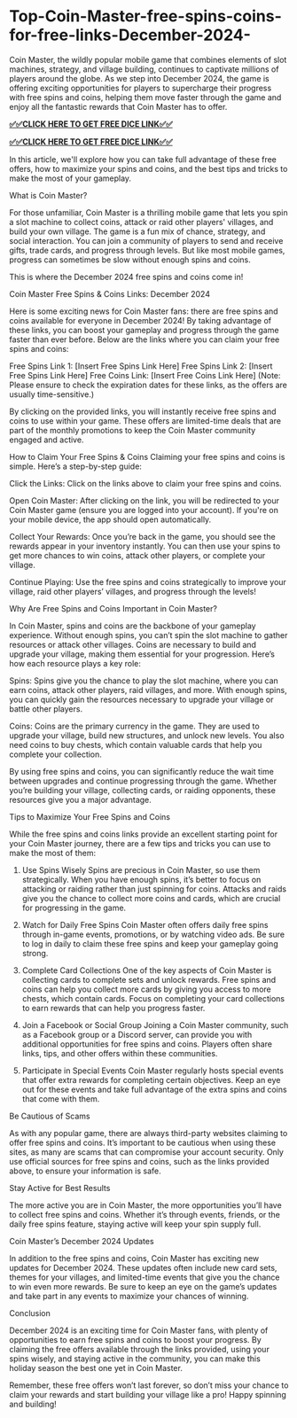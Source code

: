 # Top-Coin-Master-free-spins-coins-for-free-links-December-2024-
Coin Master, the wildly popular mobile game that combines elements of slot machines, strategy, and village building, continues to captivate millions of players around the globe. As we step into December 2024, the game is offering exciting opportunities for players to supercharge their progress with free spins and coins, helping them move faster through the game and enjoy all the fantastic rewards that Coin Master has to offer.

**[✅✅CLICK HERE TO GET FREE DICE LINK✅✅](https://ali2jack.xyz/coin-master)**

**[✅✅CLICK HERE TO GET FREE DICE LINK✅✅](https://ali2jack.xyz/coin-master)**

In this article, we'll explore how you can take full advantage of these free offers, how to maximize your spins and coins, and the best tips and tricks to make the most of your gameplay.

What is Coin Master?

For those unfamiliar, Coin Master is a thrilling mobile game that lets you spin a slot machine to collect coins, attack or raid other players' villages, and build your own village. The game is a fun mix of chance, strategy, and social interaction. You can join a community of players to send and receive gifts, trade cards, and progress through levels. But like most mobile games, progress can sometimes be slow without enough spins and coins.

This is where the December 2024 free spins and coins come in!

Coin Master Free Spins & Coins Links: December 2024

Here is some exciting news for Coin Master fans: there are free spins and coins available for everyone in December 2024! By taking advantage of these links, you can boost your gameplay and progress through the game faster than ever before. Below are the links where you can claim your free spins and coins:

Free Spins Link 1: [Insert Free Spins Link Here]
Free Spins Link 2: [Insert Free Spins Link Here]
Free Coins Link: [Insert Free Coins Link Here]
(Note: Please ensure to check the expiration dates for these links, as the offers are usually time-sensitive.)

By clicking on the provided links, you will instantly receive free spins and coins to use within your game. These offers are limited-time deals that are part of the monthly promotions to keep the Coin Master community engaged and active.

How to Claim Your Free Spins & Coins
Claiming your free spins and coins is simple. Here’s a step-by-step guide:

Click the Links: Click on the links above to claim your free spins and coins.

Open Coin Master: After clicking on the link, you will be redirected to your Coin Master game (ensure you are logged into your account). If you're on your mobile device, the app should open automatically.

Collect Your Rewards: Once you’re back in the game, you should see the rewards appear in your inventory instantly. You can then use your spins to get more chances to win coins, attack other players, or complete your village.

Continue Playing: Use the free spins and coins strategically to improve your village, raid other players’ villages, and progress through the levels!

Why Are Free Spins and Coins Important in Coin Master?

In Coin Master, spins and coins are the backbone of your gameplay experience. Without enough spins, you can’t spin the slot machine to gather resources or attack other villages. Coins are necessary to build and upgrade your village, making them essential for your progression. Here’s how each resource plays a key role:

Spins: Spins give you the chance to play the slot machine, where you can earn coins, attack other players, raid villages, and more. With enough spins, you can quickly gain the resources necessary to upgrade your village or battle other players.

Coins: Coins are the primary currency in the game. They are used to upgrade your village, build new structures, and unlock new levels. You also need coins to buy chests, which contain valuable cards that help you complete your collection.

By using free spins and coins, you can significantly reduce the wait time between upgrades and continue progressing through the game. Whether you’re building your village, collecting cards, or raiding opponents, these resources give you a major advantage.

Tips to Maximize Your Free Spins and Coins

While the free spins and coins links provide an excellent starting point for your Coin Master journey, there are a few tips and tricks you can use to make the most of them:

1. Use Spins Wisely
Spins are precious in Coin Master, so use them strategically. When you have enough spins, it’s better to focus on attacking or raiding rather than just spinning for coins. Attacks and raids give you the chance to collect more coins and cards, which are crucial for progressing in the game.

2. Watch for Daily Free Spins
Coin Master often offers daily free spins through in-game events, promotions, or by watching video ads. Be sure to log in daily to claim these free spins and keep your gameplay going strong.

3. Complete Card Collections
One of the key aspects of Coin Master is collecting cards to complete sets and unlock rewards. Free spins and coins can help you collect more cards by giving you access to more chests, which contain cards. Focus on completing your card collections to earn rewards that can help you progress faster.

4. Join a Facebook or Social Group
Joining a Coin Master community, such as a Facebook group or a Discord server, can provide you with additional opportunities for free spins and coins. Players often share links, tips, and other offers within these communities.

5. Participate in Special Events
Coin Master regularly hosts special events that offer extra rewards for completing certain objectives. Keep an eye out for these events and take full advantage of the extra spins and coins that come with them.

Be Cautious of Scams

As with any popular game, there are always third-party websites claiming to offer free spins and coins. It’s important to be cautious when using these sites, as many are scams that can compromise your account security. Only use official sources for free spins and coins, such as the links provided above, to ensure your information is safe.

Stay Active for Best Results

The more active you are in Coin Master, the more opportunities you’ll have to collect free spins and coins. Whether it’s through events, friends, or the daily free spins feature, staying active will keep your spin supply full.

Coin Master’s December 2024 Updates

In addition to the free spins and coins, Coin Master has exciting new updates for December 2024. These updates often include new card sets, themes for your villages, and limited-time events that give you the chance to win even more rewards. Be sure to keep an eye on the game’s updates and take part in any events to maximize your chances of winning.

Conclusion

December 2024 is an exciting time for Coin Master fans, with plenty of opportunities to earn free spins and coins to boost your progress. By claiming the free offers available through the links provided, using your spins wisely, and staying active in the community, you can make this holiday season the best one yet in Coin Master.

Remember, these free offers won’t last forever, so don’t miss your chance to claim your rewards and start building your village like a pro! Happy spinning and building!
